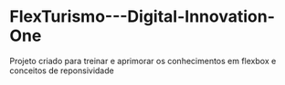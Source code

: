 # FlexTurismo---Digital-Innovation-One
Projeto criado para treinar e aprimorar os conhecimentos em flexbox e conceitos de reponsividade
